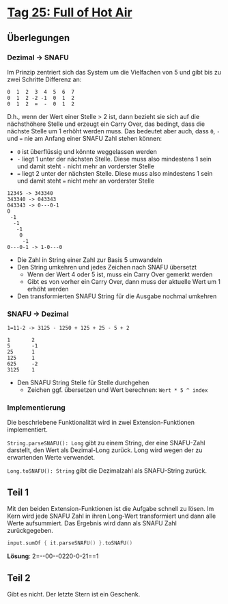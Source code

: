 # [Tag 25: Full of Hot Air](https://adventofcode.com/2022/day/25)

## Überlegungen

### Dezimal -> SNAFU

Im Prinzip zentriert sich das System um die Vielfachen von 5 und gibt bis zu zwei Schritte Differenz an:

```text
0  1  2  3  4  5  6  7 
0  1  2 -2 -1  0  1  2
0  1  2  =  -  0  1  2
```

D.h., wenn der Wert einer Stelle > 2 ist, dann bezieht sie sich auf die nächsthöhere Stelle und erzeugt ein Carry Over, das bedingt, dass die nächste Stelle um 1 erhöht werden muss. Das bedeutet aber auch, dass `0`, `-` und `=` nie am Anfang einer SNAFU Zahl stehen können:

- `0` ist überflüssig und könnte weggelassen werden
- `-` liegt 1 unter der nächsten Stelle. Diese muss also mindestens 1 sein und damit steht `-` nicht mehr an vorderster Stelle 
- `=` liegt 2 unter der nächsten Stelle. Diese muss also mindestens 1 sein und damit steht `=` nicht mehr an vorderster Stelle

```text
12345 -> 343340
343340 -> 043343
043343 -> 0---0-1
0
 -1
  -1
   -1
    0
     -1
0---0-1 -> 1-0---0
```

- Die Zahl in String einer Zahl zur Basis 5 umwandeln
- Den String umkehren und jedes Zeichen nach SNAFU übersetzt
  - Wenn der Wert 4 oder 5 ist, muss ein Carry Over gemerkt werden
  - Gibt es von vorher ein Carry Over, dann muss der aktuelle Wert um 1 erhöht werden
- Den transformierten SNAFU String für die Ausgabe nochmal umkehren

### SNAFU -> Dezimal

```text
1=11-2 -> 3125 - 1250 + 125 + 25 - 5 + 2

1       2
5       -1
25      1
125     1
625     -2
3125    1

```

- Den SNAFU String Stelle für Stelle durchgehen
  - Zeichen ggf. übersetzen und Wert berechnen: `Wert * 5 ^ index`

### Implementierung

Die beschriebene Funktionalität wird in zwei Extension-Funktionen implementiert.

`String.parseSNAFU(): Long` gibt zu einem String, der eine SNAFU-Zahl darstellt, den Wert als Dezimal-Long zurück. Long wird wegen der zu erwartenden Werte verwendet.

`Long.toSNAFU(): String` gibt die Dezimalzahl als SNAFU-String zurück.

## Teil 1

Mit den beiden Extension-Funktionen ist die Aufgabe schnell zu lösen. Im Kern wird jede SNAFU Zahl in ihren Long-Wert transformiert und dann alle Werte aufsummiert. Das Ergebnis wird dann als SNAFU Zahl zurückgegeben.

```kotlin
input.sumOf { it.parseSNAFU() }.toSNAFU()
```

**Lösung**: 2=--00--0220-0-21==1

## Teil 2

Gibt es nicht. Der letzte Stern ist ein Geschenk.
